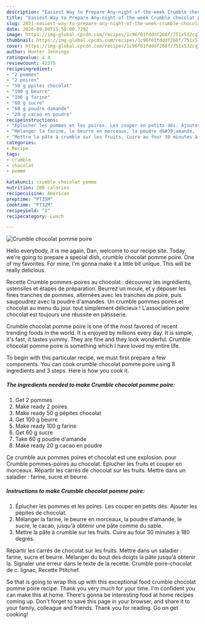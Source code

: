 ```yaml
---
description: "Easiest Way to Prepare Any-night-of-the-week Crumble chocolat pomme poire"
title: "Easiest Way to Prepare Any-night-of-the-week Crumble chocolat pomme poire"
slug: 2651-easiest-way-to-prepare-any-night-of-the-week-crumble-chocolat-pomme-poire
date: 2020-09-08T15:58:00.720Z
image: https://img-global.cpcdn.com/recipes/1c96f01fdddf268f/751x532cq70/crumble-chocolat-pomme-poire-photo-principale-de-la-recette.jpg
thumbnail: https://img-global.cpcdn.com/recipes/1c96f01fdddf268f/751x532cq70/crumble-chocolat-pomme-poire-photo-principale-de-la-recette.jpg
cover: https://img-global.cpcdn.com/recipes/1c96f01fdddf268f/751x532cq70/crumble-chocolat-pomme-poire-photo-principale-de-la-recette.jpg
author: Hunter Jennings
ratingvalue: 4.4
reviewcount: 42375
recipeingredient:
- "2 pommes"
- "2 poires"
- "50 g ppites chocolat"
- "100 g beurre"
- "100 g farine"
- "60 g sucre"
- "60 g poudre damande"
- "20 g cacao en poudre"
recipeinstructions:
- "Éplucher les pommes et les poires. Les couper en petits dés. Ajouter les pépites de chocolat."
- "Mélanger la farine, le beurre en morceaux, la poudre d&#39;amande, le sucre, le cacao, jusqu&#39;à obtenir une pâte comme du sable."
- "Mettre la pâte à crumble sur les fruits. Cuire au four 30 minutes à 180 degrés."
categories:
- Recipe
tags:
- crumble
- chocolat
- pomme

katakunci: crumble chocolat pomme 
nutrition: 200 calories
recipecuisine: American
preptime: "PT35M"
cooktime: "PT32M"
recipeyield: "2"
recipecategory: Lunch

---
```



![Crumble chocolat pomme poire](https://img-global.cpcdn.com/recipes/1c96f01fdddf268f/751x532cq70/crumble-chocolat-pomme-poire-photo-principale-de-la-recette.jpg)

Hello everybody, it is me again, Dan, welcome to our recipe site. Today, we're going to prepare a special dish, crumble chocolat pomme poire. One of my favorites. For mine, I'm gonna make it a little bit unique. This will be really delicious.

Recette Crumble pommes-poires au chocolat : découvrez les ingrédients, ustensiles et étapes de préparation. Beurrez un moule, et y déposer les fines tranches de pommes, alternées avec les tranches de poire, puis saupoudrez avec la poudre d&#39;amandes. Un crumble pommes poires et chocolat au menu du jour. tout simplement délicieux ! L&#39;association poire chocolat est toujours une réussite en pâtisserie.

Crumble chocolat pomme poire is one of the most favored of recent trending foods in the world. It is enjoyed by millions every day. It is simple, it's fast, it tastes yummy. They are fine and they look wonderful. Crumble chocolat pomme poire is something which I have loved my entire life.


To begin with this particular recipe, we must first prepare a few components. You can cook crumble chocolat pomme poire using 8 ingredients and 3 steps. Here is how you cook it.

<!--inarticleads1-->

##### The ingredients needed to make Crumble chocolat pomme poire:

1. Get 2 pommes
1. Make ready 2 poires
1. Make ready 50 g pépites chocolat
1. Get 100 g beurre
1. Make ready 100 g farine
1. Get 60 g sucre
1. Take 60 g poudre d&#39;amande
1. Make ready 20 g cacao en poudre


Ce crumble aux pommes poires et chocolat est une explosion. pour Crumble pommes-poires au chocolat. Eplucher les fruits et couper en morceaux. Répartir les carrés de chocolat sur les fruits. Mettre dans un saladier : farine, sucre et beurre. 

<!--inarticleads2-->

##### Instructions to make Crumble chocolat pomme poire:

1. Éplucher les pommes et les poires. Les couper en petits dés. Ajouter les pépites de chocolat.
1. Mélanger la farine, le beurre en morceaux, la poudre d&#39;amande, le sucre, le cacao, jusqu&#39;à obtenir une pâte comme du sable.
1. Mettre la pâte à crumble sur les fruits. Cuire au four 30 minutes à 180 degrés.


Répartir les carrés de chocolat sur les fruits. Mettre dans un saladier : farine, sucre et beurre. Mélanger du bout des doigts la pâte jusqu&#39;à obtenir la. Signaler une erreur dans le texte de la recette. Crumble poire-chocolat de c. lignac, Recette Ptitchef. 

So that is going to wrap this up with this exceptional food crumble chocolat pomme poire recipe. Thank you very much for your time. I'm confident you can make this at home. There's gonna be interesting food at home recipes coming up. Don't forget to save this page in your browser, and share it to your family, colleague and friends. Thank you for reading. Go on get cooking!
